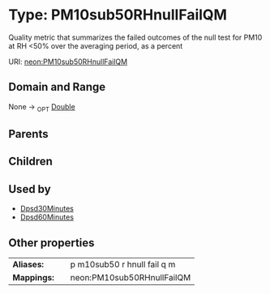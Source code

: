 
# Type: PM10sub50RHnullFailQM


Quality metric that summarizes the failed outcomes of the null test for PM10 at RH <50% over the averaging period, as a percent

URI: [neon:PM10sub50RHnullFailQM](https://data.neonscience.org/PM10sub50RHnullFailQM)


## Domain and Range

None ->  <sub>OPT</sub> [Double](types/Double.md)

## Parents


## Children


## Used by

 * [Dpsd30Minutes](Dpsd30Minutes.md)
 * [Dpsd60Minutes](Dpsd60Minutes.md)

## Other properties

|  |  |  |
| --- | --- | --- |
| **Aliases:** | | p m10sub50 r hnull fail q m |
| **Mappings:** | | neon:PM10sub50RHnullFailQM |

